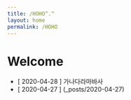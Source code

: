 ```yaml
---
title: /HOHO^.^
layout: home
permalink: /HOHO
---
```


# Welcome

- [ 2020-04-28 ] 가나다라마바사
- [ 2020-04-27 ] (_posts/2020-04-27)

